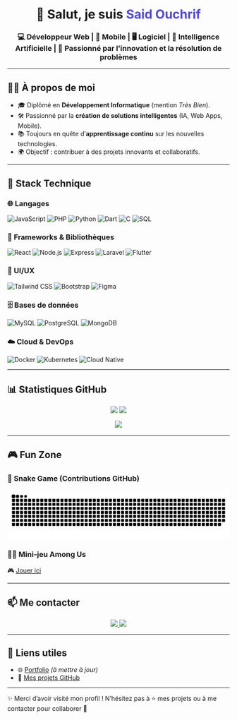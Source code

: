 <h1 align="center">👋 Salut, je suis <span style="color:#4F46E5">Said Ouchrif</span></h1>
<h3 align="center">
💻 Développeur Web | 📱 Mobile | 🖥️ Logiciel | 🤖 Intelligence Artificielle | 🚀 Passionné par l’innovation et la résolution de problèmes
</h3>

---

## 🧑‍💻 À propos de moi
- 🎓 Diplômé en **Développement Informatique** (mention *Très Bien*).  
- 🛠️ Passionné par la **création de solutions intelligentes** (IA, Web Apps, Mobile).  
- 📚 Toujours en quête d’**apprentissage continu** sur les nouvelles technologies.  
- 🌍 Objectif : contribuer à des projets innovants et collaboratifs.  

---

## 🧰 Stack Technique

### 🌐 Langages
![JavaScript](https://img.shields.io/badge/-JavaScript-F7DF1E?style=for-the-badge&logo=javascript&logoColor=black)
![PHP](https://img.shields.io/badge/-PHP-777BB4?style=for-the-badge&logo=php&logoColor=white)
![Python](https://img.shields.io/badge/-Python-3776AB?style=for-the-badge&logo=python&logoColor=white)
![Dart](https://img.shields.io/badge/-Dart-0175C2?style=for-the-badge&logo=dart&logoColor=white)
![C](https://img.shields.io/badge/-C-00599C?style=for-the-badge&logo=c&logoColor=white)
![SQL](https://img.shields.io/badge/-SQL-4479A1?style=for-the-badge&logo=postgresql&logoColor=white)

### 🧱 Frameworks & Bibliothèques
![React](https://img.shields.io/badge/-React-61DAFB?style=for-the-badge&logo=react&logoColor=black)
![Node.js](https://img.shields.io/badge/-Node.js-339933?style=for-the-badge&logo=node.js&logoColor=white)
![Express](https://img.shields.io/badge/-Express-000000?style=for-the-badge&logo=express&logoColor=white)
![Laravel](https://img.shields.io/badge/-Laravel-FF2D20?style=for-the-badge&logo=laravel&logoColor=white)
![Flutter](https://img.shields.io/badge/-Flutter-02569B?style=for-the-badge&logo=flutter&logoColor=white)

### 🎨 UI/UX
![Tailwind CSS](https://img.shields.io/badge/-Tailwind-38B2AC?style=for-the-badge&logo=tailwind-css&logoColor=white)
![Bootstrap](https://img.shields.io/badge/-Bootstrap-7952B3?style=for-the-badge&logo=bootstrap&logoColor=white)
![Figma](https://img.shields.io/badge/-Figma-F24E1E?style=for-the-badge&logo=figma&logoColor=white)

### 🗄️ Bases de données
![MySQL](https://img.shields.io/badge/-MySQL-4479A1?style=for-the-badge&logo=mysql&logoColor=white)
![PostgreSQL](https://img.shields.io/badge/-PostgreSQL-336791?style=for-the-badge&logo=postgresql&logoColor=white)
![MongoDB](https://img.shields.io/badge/-MongoDB-47A248?style=for-the-badge&logo=mongodb&logoColor=white)

### ☁️ Cloud & DevOps
![Docker](https://img.shields.io/badge/-Docker-2496ED?style=for-the-badge&logo=docker&logoColor=white)
![Kubernetes](https://img.shields.io/badge/-Kubernetes-326CE5?style=for-the-badge&logo=kubernetes&logoColor=white)
![Cloud Native](https://img.shields.io/badge/-Cloud_Native-3C3C3C?style=for-the-badge&logo=cloudflare&logoColor=white)

---

## 📊 Statistiques GitHub

<p align="center">
  <img src="https://github-readme-stats.vercel.app/api?username=Saidouchrif&show_icons=true&theme=tokyonight" height="150" />
  <img src="https://github-readme-stats.vercel.app/api/top-langs/?username=Saidouchrif&layout=compact&theme=tokyonight" height="150" />
</p>

<p align="center">
  <img src="https://github-readme-activity-graph.vercel.app/graph?username=Saidouchrif&theme=github-compact" />
</p>

---

## 🎮 Fun Zone

### 🐍 Snake Game (Contributions GitHub)
[![Snake Game](https://github.com/Platane/snk/raw/output/github-contribution-grid-snake.svg)](https://github.com/Platane/snk)

### 👨‍🚀 Mini-jeu Among Us
🎮 [Jouer ici](https://scratch.mit.edu/projects/475535107/)

---

## 📫 Me contacter

<p align="center">
  <a href="https://www.linkedin.com/in/said-ouchrif-990947194/">
    <img src="https://img.shields.io/badge/-LinkedIn-0A66C2?style=for-the-badge&logo=linkedin&logoColor=white" />
  </a>
  <a href="mailto:saidouchrif16@gmail.com?subject=Contact%20depuis%20GitHub&body=Bonjour%20Said%2C%0AJe%20souhaite%20vous%20contacter%20concernant...">
    <img src="https://img.shields.io/badge/-Email-EA4335?style=for-the-badge&logo=gmail&logoColor=white" />
  </a>
</p>

---

## 🔗 Liens utiles
- 🌐 [Portfolio](https://tonportfolio.com) *(à mettre à jour)*
- 📂 [Mes projets GitHub](https://github.com/Saidouchrif?tab=repositories)

---

✨ Merci d’avoir visité mon profil ! N’hésitez pas à ⭐ mes projets ou à me contacter pour collaborer 🚀

